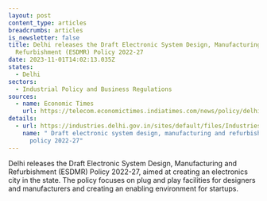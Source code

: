 ```yaml
---
layout: post
content_type: articles
breadcrumbs: articles
is_newsletter: false
title: Delhi releases the Draft Electronic System Design, Manufacturing and
  Refurbishment (ESDMR) Policy 2022-27
date: 2023-11-01T14:02:13.035Z
states:
  - Delhi
sectors:
  - Industrial Policy and Business Regulations
sources:
  - name: Economic Times
    url: https://telecom.economictimes.indiatimes.com/news/policy/delhi-govt-releases-draft-electronic-system-design-manufacturing-and-refurbishment-policy/104740841
details:
  - url: https://industries.delhi.gov.in/sites/default/files/Industries/circulars-orders/electronic6.pdf
    name: " Draft electronic system design, manufacturing and refurbishment (ESDMR)
      policy 2022-27"
---
```

Delhi releases the Draft Electronic System Design, Manufacturing and Refurbishment (ESDMR) Policy 2022-27, aimed at creating an electronics city in the state. The policy focuses on plug and play facilities for designers and manufacturers and creating an enabling environment for startups.
